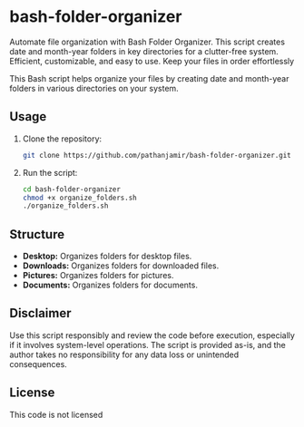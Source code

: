 # bash-folder-organizer
Automate file organization with Bash Folder Organizer. This script creates date and month-year folders in key directories for a clutter-free system. Efficient, customizable, and easy to use. Keep your files in order effortlessly

This Bash script helps organize your files by creating date and month-year folders in various directories on your system.

## Usage

1. Clone the repository:

    ```bash
    git clone https://github.com/pathanjamir/bash-folder-organizer.git
    ```

2. Run the script:

    ```bash
    cd bash-folder-organizer
    chmod +x organize_folders.sh
    ./organize_folders.sh
    ```

## Structure

- **Desktop:** Organizes folders for desktop files.
- **Downloads:** Organizes folders for downloaded files.
- **Pictures:** Organizes folders for pictures.
- **Documents:** Organizes folders for documents.

## Disclaimer

Use this script responsibly and review the code before execution, especially if it involves system-level operations. The script is provided as-is, and the author takes no responsibility for any data loss or unintended consequences.

## License

This code is not licensed 
